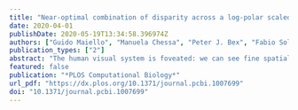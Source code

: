 ```yaml
---
title: "Near-optimal combination of disparity across a log-polar scaled visual field"
date: 2020-04-01
publishDate: 2020-05-19T13:34:58.396974Z
authors: ["Guido Maiello", "Manuela Chessa", "Peter J. Bex", "Fabio Solari"]
publication_types: ["2"]
abstract: "The human visual system is foveated: we can see fine spatial details in central vision, whereas resolution is poor in our peripheral visual field, and this loss of resolution follows an approximately logarithmic decrease. Additionally, our brain organizes visual input in polar coordinates. Therefore, the image projection occurring between retina and primary visual cortex can be mathematically described by the log-polar transform. Here, we test and model how this space-variant visual processing affects how we process binocular disparity, a key component of human depth perception. We observe that the fovea preferentially processes disparities at fine spatial scales, whereas the visual periphery is tuned for coarse spatial scales, in line with the naturally occurring distributions of depths and disparities in the real-world. We further show that the visual system integrates disparity information across the visual field, in a near-optimal fashion. We develop a foveated, log-polar model that mimics the processing of depth information in primary visual cortex and that can process disparity directly in the cortical domain representation. This model takes real images as input and recreates the observed topography of human disparity sensitivity. Our findings support the notion that our foveated, binocular visual system has been moulded by the statistics of our visual environment."
featured: false
publication: "*PLOS Computational Biology*"
url_pdf: "https://dx.plos.org/10.1371/journal.pcbi.1007699"
doi: "10.1371/journal.pcbi.1007699"
---
```


